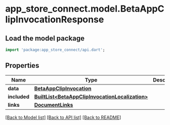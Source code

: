 # app_store_connect.model.BetaAppClipInvocationResponse

## Load the model package
```dart
import 'package:app_store_connect/api.dart';
```

## Properties
Name | Type | Description | Notes
------------ | ------------- | ------------- | -------------
**data** | [**BetaAppClipInvocation**](BetaAppClipInvocation.md) |  | 
**included** | [**BuiltList&lt;BetaAppClipInvocationLocalization&gt;**](BetaAppClipInvocationLocalization.md) |  | [optional] 
**links** | [**DocumentLinks**](DocumentLinks.md) |  | 

[[Back to Model list]](../README.md#documentation-for-models) [[Back to API list]](../README.md#documentation-for-api-endpoints) [[Back to README]](../README.md)



